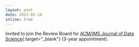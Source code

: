 ```yaml
---
layout: post
date: 2023-05-16
inline: true
---
```


Invited to join the Review Board for [ACM/IMS Journal of Data Science](http://jds.acm.org){:target="\_blank"} (3-year appointment). 

